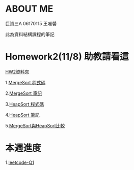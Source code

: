 # ABOUT ME
巨資三A 06170115 王唯馨

此為資料結構課程的筆記

# Homework2(11/8) 助教請看這

[HW2資料夾]()

1.[MergeSort 程式碼]()

2.[MergeSort 筆記](https://nbviewer.jupyter.org/github/wangweihsin/learning-note/blob/master/HW2/Merge%20Sort%E7%AD%86%E8%A8%98.ipynb)

3.[HeapSort 程式碼]()

4.[HeapSort 筆記]()

5.[MergeSort與HeapSort比較]()

# 本週進度

1.[leetcode-Q1](https://nbviewer.jupyter.org/github/wangweihsin/learning-note/blob/master/%E8%87%AA%E5%AD%B8%E4%BD%9C%E6%A5%AD%3Aleetcode/twosum.ipynb)
